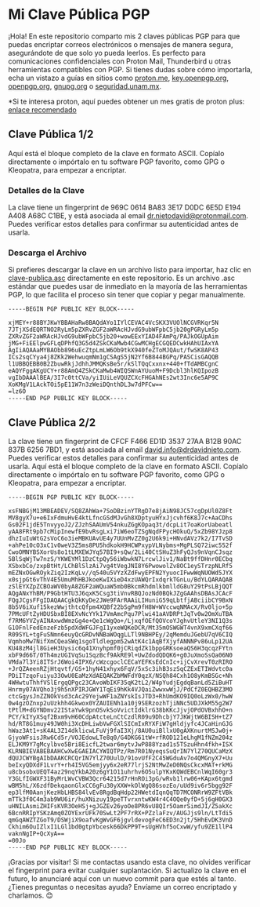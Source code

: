# Mi Clave Pública PGP

¡Hola! En este repositorio comparto mis 2 claves públicas PGP para que puedas encriptar correos electrónicos o mensajes de manera segura, asegurándote de que solo yo pueda leerlos. Es perfecto para comunicaciones confidenciales con Proton Mail, Thunderbird u otras herramientas compatibles con PGP. Si tienes dudas sobre cómo importarla, echa un vistazo a guías en sitios como [proton.me](https://proton.me), [key.openpgp.org](https://keys.openpgp.org), [openpgp.org](https://www.openpgp.org), [gnupg.org](https://gnupg.org) o [seguridad.unam.mx](https://www.seguridad.unam.mx/sites/default/files/guia-cifrado-asimetrico-con-kleopatra.pdf).

*Si te interesa proton, aquí puedes obtener un mes gratis de proton plus: [enlace recomendado](https://pr.tn/ref/4SVAYXNQGBHG)



## Clave Pública 1/2
Aquí está el bloque completo de la clave en formato ASCII. Copíalo directamente o impórtalo en tu software PGP favorito, como GPG o Kleopatra, para empezar a encriptar.

### Detalles de la Clave
La clave tiene un fingerprint de 969C 0614 BA83 3E17 D0DC 6E5D E194 A408 A68C C1BE, y está asociada al email dr.nietodavid@protonmail.com. Puedes verificar estos detalles para confirmar su autenticidad antes de usarla.

### Descarga el Archivo
Si prefieres descargar la clave en un archivo listo para importar, haz clic en [clave-publica.asc](./clave-publica.asc) directamente en este repositorio. Es un archivo .asc estándar que puedes usar de inmediato en la mayoría de las herramientas PGP, lo que facilita el proceso sin tener que copiar y pegar manualmente.

```pgp
-----BEGIN PGP PUBLIC KEY BLOCK-----

xjMEY+r88BYJKwYBBAHaRw8BAQdAYo1IYlCEVAC4VcSKX3VUOlNCGVRKqr5N
7JTjXSdEQRTNO2RyLm5pZXRvZGF2aWRAcHJvdG9ubWFpbC5jb20gPGRyLm5p
ZXRvZGF2aWRAcHJvdG9ubWFpbC5jb20+wowEExYIAD4FAmPq/PAJkOGUpAim
jMG+FiEElpwGFLqDPhfQ3G5d4ZSkCKaMwb4CGwMCHgECGQEDCwkHAhUIAxYA
AgIiAQAAaMYBAObb896uEcZtpLmLW6Ob9tkX940feZToMJQAut/fwSK8AP43
ICs2sqCYya4j8ZKk2WehwuqmNm1gCSAgS5jN2Yf6B844BGPq/PASCisGAQQB
l1UBBQEBB0B2ZbuwRkjJdhhJMMQKsBe5r/kSlTQqCxxnx+440+fTdAMBCgnC
eAQYFggAKgUCY+r88AmQ4ZSkCKaMwb4WIQSWnAYUuoM+F9Dcbl3hlKQIpozB
vgIbDAAAlBEA/3I7c0ttCVa/yiIUiLeVQUZCXcFHGAhNEs2wt3Inc6e5AP9C
XoKMgV1LAckTOi5pE11W7n3zWeiDQnthDL3w7dPFCw==
=lz6O
-----END PGP PUBLIC KEY BLOCK-----
```



## Clave Pública 2/2
La clave tiene un fingerprint de CFCF F466 ED1D 3537 27AA B12B 90AC 837B 6256 7BD1, y está asociada al email david.info@drdavidnieto.com. 
Puedes verificar estos detalles para confirmar su autenticidad antes de usarla.
Aquí está el bloque completo de la clave en formato ASCII. Copíalo directamente o impórtalo en tu software PGP favorito, como GPG o Kleopatra, para empezar a encriptar.

```pgp
-----BEGIN PGP PUBLIC KEY BLOCK-----

xsFNBGjM13MBEADEV/SQ8ZAhWa+7SoDBzinYTRgD7e8jAiN98JC57cgDpUl0Z8Ft
MV8gyX7u+e6IxFdmuHvE4ktLfncGSdMJvGh8XDptyuHYxJjcvhf6K8J7c+AaCDhs
Gs02F1jdE5TnvyyoJ2/ZJzhSAAUmV54nkuZGgKOpaq3t/dcpLit7oaKorUabeatl
yAA8FRt9pb7cMipInewfE9bvRsgLxi7iW6eoTZSgNqdFPycHOkuQ/5xZb98YJzp8
dhzIuIuWtG2sVoC6o3ieMBKUAvUE4y7UUnMvZZ0g2U6k9i+HNvdAVz7k2/I7TvSD
+ahPe10cO3xC1v0weV3Z5ms8PU5hdkokH9HCWPxypVLNybms+MgPLSQ72iwc552f
CwoOMNYBSXorUs8o1tLMXEWJYq57BI9+sQw/2Li40CtSHuZ3hFyQJs9nVqnCJsqz
5BlSqWjTw7nzS/YKWEYMl1DzCtpQy56iWbwkN7LrcwlJiv1/NaBt9ffDHnr0ECbq
XSbxbCo/zxpBtHt/LChBlSlzAi7vg4tVegJNI8Y6PwowolZv8OC1eySTrzpNLRf5
mEZNxOGwROykZiq2IzKqLv//q540u5VYzXZdFwyEPFN2YyuocIFwwWqNUOWd5JYX
x0sjpGt6vThV4E5UmuMhHBJkoeKwIXieD4xzUAWQrIxdqrkTGnLu/BdYLQARAQAB
zSlEYXZpZCBOaWV0byA8ZGF2aWQuaW5mb0BkcmRhdmlkbmlldG8uY29tPsLBjQQT
AQgANxYhBM/P9GbtHTU3J6qxK5Csg3tiVnvRBQJozNd0BQkJZgGAAhsDBAsJCAcF
FQgJCgsFFgIDAQAACgkQkKyDe2JWe9FArRAAiLIHuniG59qLbtfjABciibCY9BxN
8b5V6iXuf15kezWwjthtcQfpm4XQBf22bSgPm9fH8W+WVccwqNMAcX/Rv0ljo+5p
7PMcUFtZyHDUSbxBI8EXvNcYYk17VmAmcPqu7Plwi41aAVDRPtJqTv0w2OmXuTBA
f7RM6YVZyAINAxwdWmzGg4e+Qe1cWgQo+/LjxqfOEfQOVcoYJghvUtleY3NI1Q3s
G1OFnlFedEnzeFzb5pdXdWFGJFgI1yxeWQKeDCR/Mt35mOSWGWT4vnX9xmCXqf66
R09SYL+tgFuSNmn6euyQcGRDvNNBaWOqgLLTl9NBHPEy/2qMemduJGebU7qV6CIQ
VqmhoMw7NifXmCQeaSWq1sgoTldlegpm52wAtK4c1AqBfXjyfANNNPv86uLp12UA
KU48zM4jl8GieH3Uysic6q41Xnyhpmf0jCRiqdZk1bppGRKsoeaQS6H3qcqzFYtn
xbF9d66T/0Th4mzUGIVqSu1SqzBcf9AkRE9l+UwZdodQDQK6+g0JuXmoSsQa06N0
VMda7l3Yi8ITSrJ6Woi4IPX6/cWzcgoclCECaYEFKsEdCnIc+ijCvXrevT0zRIRO
+JrQZAeenRZjHtqvtf/GS+1hyN41xhyx6FqV/5xSc3ihB3szSqCZExETIWdvtc0a
PDiITzqoFuiyu33OwU0EaMzXdAEQAKZbMWFdY0qzX/NSQh84Cxh1O8yKmBSGc+Nh
4WHwtuThhfVSlErgqQPgc23CAvoWbIKF35qK2tL2/W4pYudjEgdqBanLd5ZiBuHT
Hnrmy07AVQho3j9h5nXPIRJGWY1TqEi9hKk4VJQaiZwwxwWjJ/PdCfZ0EQHBZ3MO
ctcGgysJnZZNOkVsd3cAc29YejwWF1aZNYskIsJTD3+RhUmdKO9IQ0oLzWx0/hwW
0w4gzOZnxp2uUzkhh4Gkwox0YZAUIENh1a10j9SERzozhTjiNNc5UDJXkM55g2W7
tPtlM+dGYNDmv22IStaYwk9pnOSvkSoVvictIdklrG38bKKcJjvjOPdOVBxhhO+n
PCY/kIYyXSqf2Bxm9vH60CdpAtcteLnCtCzdlR09u9DhcbjY7JKWjtW6BISH+tZ7
hd/RT8G1muy49JW0hi3XcDHLiwbVwFGXlSICmIxRYXFiW7gHldjyfc4JCaHinGJG
hWaz3At1+sK4AL3Z14dklicwLFuVj9faI3Xj/8AU0uiBllxU0gAXKnurtMSJw0j+
GjyoWFsisJRw6Cd5r/VOJEdowLTe8q0/G4DKG61tW+rfROD121eLhgM1fNZm204z
ELJKM9Y7gMcylbvo5Bri8EicfL2twar6mytvJwP888Yzad1s5TSzuHhn4fkh+ISX
KLRNBIEVABEBAAHCwXwEGAEIACYWIQTPz/Rm7R01NyeqsSuQrIN7YlZ70QUCaMzX
dQUJCWYBgAIbDAAKCRCQrIN7YlZ70UulD/91ovUfF2C45WGduAv7o4QMGnyX7+Uu
beIxyQDXdF1LvrY+rh4I5VG5emjyy6x2eR77lrjS2NtMwZeD0NQsCkcxMAT+rkMG
u8cbsobxUEQT4az29nqYkbA20z6gY1O11uhrhv6O5ulpYKxKQWdEBCnlWqI60gr3
Y3GLfIGWXF31ByMrLWvCVBW3Qcr64215d7rHnROi3pG/wRvb1lrw06+KApx6tgmd
wBM5hL/X6zdfDekqaonGlxCC6gFu30yXXW+kOlWgQ86sozEo/uUd9iv6r5bgg92F
ep3lfM0AanjKezHbLHBS84lvEv8RgdBqHdp22HWetdIqnQqTD7MCONRrW9ZFtVBk
mTTk3f0C4m3ab9WU6ir/huXNizuy19peTTvrxntwKW4r4C4OQe0yfD+5j6gH0GX3
uHNILAsmiZHIFsKVR3OeHSj+gJGZEv26yoOe8PR6vU8QIr5OamrSimdJI/Z5akXc
6BcnRRIpYSKzAmq0ZOYExrUFk70SwLt2PF7rRX+PZzlaFzv/AUGJjs9ln/LtTdi5
qmGqAWZTZGoT9/DSWjiX9oafvKgWvGF6jgvldevogFeC6ED3n2jt/5HhEvDK3VnD
Ckhim6OuIZlxI1LGl1bd0gtpYbcesk66DkPP9T+sUgHVhf5oCxwW/yfu9ZE1llP4
vaknNgIP+QcXyA==
=00Jo
-----END PGP PUBLIC KEY BLOCK-----
```


¡Gracias por visitar! Si me contactas usando esta clave, no olvides verificar el fingerprint para evitar cualquier suplantación. Si actualizo la clave en el futuro, lo anunciaré aquí con un nuevo commit para que estés al tanto. ¿Tienes preguntas o necesitas ayuda? Envíame un correo encriptado y charlamos. 😊
